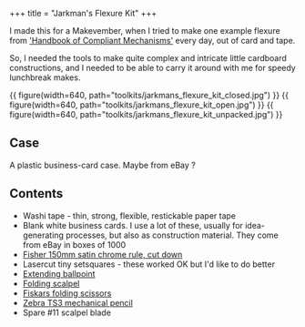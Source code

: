 +++
title = "Jarkman's Flexure Kit"
+++

I made this for a Makevember, when I tried to make one example flexure from ['Handbook of Compliant Mechanisms'](https://books.google.co.uk/books/about/Handbook_of_Compliant_Mechanisms.html?id=XsCzpm1bZXEC&redir_esc=y) every day, out of card and tape.

So, I needed the tools to make quite complex and intricate little cardboard constructions, and I needed to be able to carry it around with me for speedy lunchbreak makes.

{{ figure(width=640, path="toolkits/jarkmans_flexure_kit_closed.jpg") }}
{{ figure(width=640, path="toolkits/jarkmans_flexure_kit_open.jpg") }}
{{ figure(width=640, path="toolkits/jarkmans_flexure_kit_unpacked.jpg") }}


## Case
A plastic business-card case. Maybe from eBay ? 

## Contents
- Washi tape - thin, strong, flexible, restickable paper tape
- Blank white business cards. I use a lot of these, usually for idea-generating processes, but also as construction material. They come from eBay in boxes of 1000
- [Fisher 150mm satin chrome rule, cut down](@/tools/tiny-measures/index.md#fisher-150mm-satin-chrome-rule)
- Lasercut tiny setsquares - these worked OK but I'd like to do better
- [Extending ballpoint](@/tools/tiny-pens-pencils/index.md#zebra-sl-f1-mini-ballpoint-pen)
- [Folding scalpel](@/tools/tiny-knives/index.md#folding-titanium-scalpel)
- [Fiskars folding scissors](@/tools/tiny-scissors/index.md#fiskars-4-folding-scissors)
- [Zebra TS3 mechanical pencil](@/tools/tiny-pens-pencils/index.md#zebra-ts3-mechanical-pencil)
- Spare #11 scalpel blade
